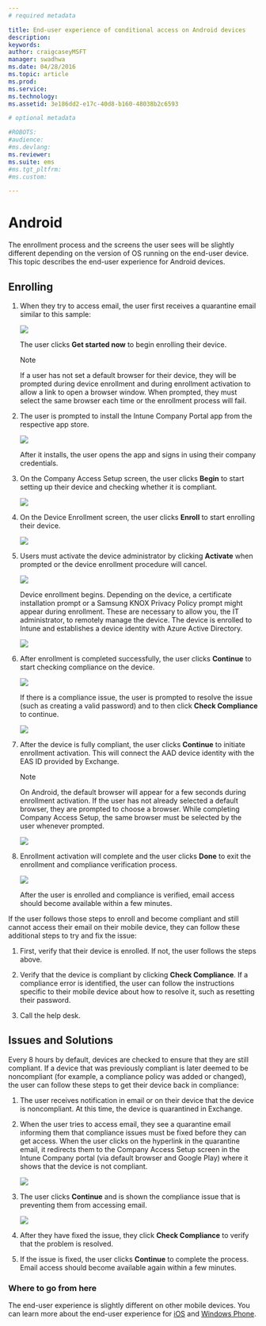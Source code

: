 ```yaml
---
# required metadata

title: End-user experience of conditional access on Android devices
description:
keywords:
author: craigcaseyMSFT
manager: swadhwa
ms.date: 04/28/2016
ms.topic: article
ms.prod:
ms.service:
ms.technology:
ms.assetid: 3e186dd2-e17c-40d8-b160-48038b2c6593

# optional metadata

#ROBOTS:
#audience:
#ms.devlang:
ms.reviewer: 
ms.suite: ems
#ms.tgt_pltfrm:
#ms.custom:

---
```


# Android

The enrollment process and the screens the user sees will be slightly different depending on the version of OS running on the end-user device. This topic describes the end-user experience for Android devices.

## Enrolling

1.  When they try to access email, the user first receives a quarantine email similar to this sample:

    ![](./media/ProtectEmail/EUX-Android-quarantine-Email.png)

    The user clicks **Get started now** to begin enrolling their device.

    > [!NOTE]
    > If a user has not set a default browser for their device, they will be prompted during device enrollment and during enrollment activation to allow a link to open a browser window. When prompted, they must select the same browser each time or the enrollment process will fail.

2.  The user is prompted to install the Intune Company Portal app from the respective app store.

    ![](./media/ProtectEmail/EUX-Android-Portal.png)

    After it installs, the user opens the app and signs in using their company credentials.

3.  On the Company Access Setup screen, the user clicks **Begin** to start setting up their device and checking whether it is compliant.

    ![](./media/ProtectEmail/EUX-Android-company-Access-Setup.PNG)

4.  On the Device Enrollment screen, the user clicks **Enroll** to start enrolling their device.

    ![](./media/ProtectEmail/EUX-Android-device-Enroll.png)

5.  Users must activate the device administrator by clicking **Activate** when prompted or the device enrollment procedure will cancel.

    ![](./media/ProtectEmail/EUX-Android-activate-DeviceAdmin.PNG)

    Device enrollment begins. Depending on the device, a certificate installation prompt or a Samsung KNOX Privacy Policy prompt might appear during enrollment. These are necessary to allow you, the IT administrator, to remotely manage the device. The device is enrolled to Intune and establishes a device identity with Azure Active Directory.

    ![](./media/ProtectEmail/EUX-Android-enrolling-Device.png)

6.  After enrollment is completed successfully, the user clicks **Continue** to start checking compliance on the device.

    ![](./media/ProtectEmail/EUX-Android-enroll-Success.png)

    If there is a compliance issue, the user is prompted to resolve the issue (such as creating a valid password) and to then click **Check Compliance** to continue.

    ![](./media/ProtectEmail/EUX-Android-resolve-Compliance-Issues.png)

7.  After the device is fully compliant, the user clicks **Continue** to initiate enrollment activation. This will connect the AAD device identity with the EAS ID provided by Exchange.

    > [!NOTE]
    > On Android, the default browser will appear for a few seconds during enrollment activation. If the user has not already selected a default browser, they are prompted to choose a browser. While completing Company Access Setup, the same browser must be selected by the user whenever prompted.

    ![](./media/ProtectEmail/EUX-Android-compliance-Successful.PNG)

8.  Enrollment activation will complete and the user clicks **Done** to exit the enrollment and compliance verification process.

    ![](./media/ProtectEmail/EUX-Android-all-Successful2.PNG)

    After the user is enrolled and compliance is verified, email access should become available within a few minutes.

If the user follows those steps to enroll and become compliant and still cannot access their email on their mobile device, they can follow these additional steps to try and fix the issue:

1.  First, verify that their device is enrolled. If not, the user follows the steps above.

2.  Verify that the device is compliant by clicking **Check Compliance**. If a compliance error is identified, the user can follow the instructions specific to their mobile device about how to resolve it, such as resetting their password.

3.  Call the help desk.

## Issues and Solutions
Every 8 hours by default, devices are checked to ensure that they are still compliant. If a device that was previously compliant is later deemed to be noncompliant (for example, a compliance policy was added or changed), the user can follow these steps to get their device back in compliance:

1.  The user receives notification in email or on their device that the device is noncompliant. At this time, the device is quarantined in Exchange.

2.  When the user tries to access email, they see a quarantine email informing them that compliance issues must be fixed before they can get access. When the user clicks on the hyperlink in the quarantine email, it redirects them to the Company Access Setup screen in the Intune Company portal (via default browser and Google Play) where it shows that the device is not compliant.

    ![](./media/ProtectEmail/EUX-Android-outOfCompliance.png)

3.  The user clicks **Continue** and is shown the compliance issue that is preventing them from accessing email.

    ![](./media/ProtectEmail/EUX-Android-resolve-Compliance-Issues.png)

4.  After they have fixed the issue, they click **Check Compliance** to verify that the problem is resolved.

5.  If the issue is fixed, the user clicks **Continue** to complete the process. Email access should become available again within a few minutes.

### Where to go from here
The end-user experience is slightly different on other mobile devices. You can learn more about the end-user experience for [iOS](../Solutions/end-user-experience-conditional-access-ios.md) and [Windows Phone](../Solutions/end-user-experience-conditional-access-winphone.md).
